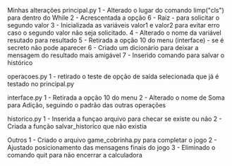 Minhas alterações
principal.py
1 - Alterado o lugar do comando limp("cls") para dentro do While
2 - Acrescentada a opção 6 - Raiz - para solicitar o segundo valor
3 - Inicializada as variáveis valor1 e valor2 para evitar erro caso o segundo valor não seja solicitado.
4 - Alterado o nome da variável resutado para resultado
5 - Retirada a opção 10 do menu (interface) - se é secreto não pode aparecer
6 - Criado um dicionário para deixar a mensagem do resultado mais amigável
7 - Inserido comando para salvar o histórico

operacoes.py
1 - retirado o teste de opção de saída selecionada que já é testado no principal.py

interface.py
1 - Retirada a opção 10 do menu
2 - Alterado o nome de Soma para Adição, seguindo o padrão das outras operações

historico.py
1 - Inserida a funçao arquivo para checar se existe ou não
2 - Criada a função salvar_historico que não existia

Outros
1 - Criado o arquivo game_cobrinha.py para completar o jogo
2 - Ajustado posicionamento das mensagens finais do jogo
3 - Eliminado o comando quit para não encerrar a calculadora
